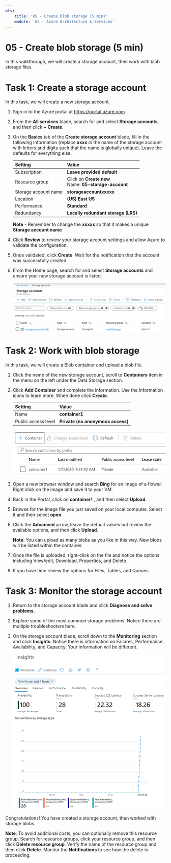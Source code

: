 ```yaml
---
wts:
    title: '05 - Create blob storage (5 min)'
    module: '02 - Azure Architecture & Services'
---
```

# 05 - Create blob storage (5 min)

In this walkthrough, we will create a storage account, then work with blob storage files.

# Task 1: Create a storage account 

In this task, we will create a new storage account. 

1. Sign in to the Azure portal at <a href="https://portal.azure.com" target="_blank"><span style="color: #0066cc;" color="#0066cc">https://portal.azure.com</span></a>

2. From the **All services** blade, search for and select **Storage accounts**, and then click **+ Create**. 

3. On the **Basics** tab of the **Create storage account** blade, fill in the following information (replace **xxxx** in the name of the storage account with letters and digits such that the name is globally unique). Leave the defaults for everything else.

    | Setting | Value | 
    | --- | --- |
    | Subscription | **Leave provided default** |
    | Resource group | Click on **Create new** <br /> Name: **05-storage-account** |
    | Storage account name | **storageaccountxxxxx** |
    | Location | **(US) East US**  |
    | Performance | **Standard** |
    | Redundancy | **Locally redundant storage (LRS)** |
    
    **Note** - Remember to change the **xxxxx** so that it makes a unique **Storage account name**

4. Click **Review** to review your storage account settings and allow Azure to validate the configuration. 

5. Once validated, click **Create**. Wait for the notification that the account was successfully created. 

6. From the Home page, search for and select **Storage accounts** and ensure your new storage account is listed.

    ![Screenshot of the newly created storage account in the Azure portal .](../images/M02-0501.png)

# Task 2: Work with blob storage

In this task, we will create a Blob container and upload a blob file. 

1. Click the name of the new storage account, scroll to **Containers** item in the menu on the left under the Data Storage section. 

2. Click **Add Container** and complete the information. Use the Information icons to learn more. When done click **Create**.


    | Setting | Value |
    | --- | --- |
    | Name | **container1**  |
    | Public access level| **Private (no anonymous access)** |
  

    ![Screenshot of the newly created blob container in the storage account in the Azure portal.](../images/M02-0502.png)

4. Open a new browser window and search **Bing** for an image of a flower. Right click on the image and save it to your VM. 

6. Back in the Portal, click on **container1** , and then select **Upload**.

5. Browse for the image file you just saved on your local computer. Select it and then select **open**.

   
6. Click the **Advanced** arrow, leave the default values but review the available options, and then click **Upload**.

    **Note**: You can upload as many blobs as you like in this way. New blobs will be listed within the container.

7. Once the file is uploaded, right-click on the file and notice the options including View/edit, Download, Properties, and Delete. 

8. If you have time review the options for Files, Tables, and Queues.

# Task 3: Monitor the storage account

1. Return to the storage account blade and click **Diagnose and solve problems**. 

2. Explore some of the most common storage problems. Notice there are multiple troubleshooters here.

3. On the storage account blade, scroll down to the **Monitoring** section and click **Insights**. Notice there is information on Failures, Performance, Availability, and Capacity. Your information will be different.

    ![Screenshot of the storage account Insights page.](../images/M02-0503.PNG)

Congratulations! You have created a storage account, then worked with storage blobs.

**Note**: To avoid additional costs, you can optionally remove this resource group. Search for resource groups, click your resource group, and then click **Delete resource group**. Verify the name of the resource group and then click **Delete**. Monitor the **Notifications** to see how the delete is proceeding.
